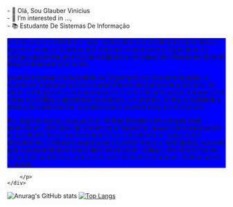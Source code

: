 <!DOCTYPE html>
<html lang="pt-br">
<head>
    <meta charset="UTF-8">
    <meta name="viewport" content="width=device-width, initial-scale=1.0">
</head>
<body>
    <div>
        <p>
            -  👋 Olá, Sou Glauber Vinicius <br>
            -  👀 I’m interested in ...,<br>
            -  📚 Estudante De Sistemas De Informação<br>
<div style="background-color: blue;">
  <p>
    Este espaço no GitHub é o lugar onde estou compartilhando meus treinos, projetos iniciais e desafios que enfrento como iniciante. Cada linha de código       
    representa um novo aprendizado e um passo em direção ao domínio dessa habilidade fascinante.
  </p>
  <p>
      Quando ingressei na faculdade de Engenharia de Telecomunicação, o mundo da programação era completamente desconhecido para mim. No início, confesso que senti       umpouco de receio e desafio ao me deparar com linhas de código e algoritmos complexos. No entanto, minha curiosidade e desejo de aprender me             
      impulsionaram a superar    essa barreira inicial.
  </p>
  <p>
    Ao longo do tempo, busquei tirar minhas dúvidas com colegas mais experientes, participar de monitorias e frequentar grupos de programação na faculdade. Essas       oportunidades foram fundamentais para o meu crescimento. Conforme adquiria mais conhecimento e habilidades, percebia que a programação ia muito além de     
    escrever códigos; era uma forma de solucionar problemas, criar novas possibilidades e impactar positivamente o mundo.
  </p>
</div>

        </p>
    </div>
</body>
</html>

![Anurag's GitHub stats](https://github-readme-stats.vercel.app/api?username=GlauberViniciusCB&show_icons=true)
[![Top Langs](https://github-readme-stats.vercel.app/api/top-langs/?username=GlauberViniciusCB&layout=compact)](https://github.com/anuraghazra/github-readme-stats)


<!---
GlauberViniciusCB/GlauberViniciusCB is a ✨ special ✨ repository because its `README.md` (this file) appears on your GitHub profile.
You can click the Preview link to take a look at your changes.
--->
